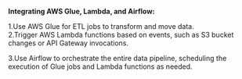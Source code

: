 
**Integrating AWS Glue, Lambda, and Airflow:**

1.Use AWS Glue for ETL jobs to transform and move data.    
2.Trigger AWS Lambda functions based on events, such as S3 bucket changes or API Gateway invocations.

3.Use Airflow to orchestrate the entire data pipeline, scheduling the execution of Glue jobs and Lambda functions as needed.
